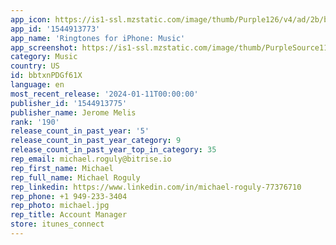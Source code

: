 ```yaml
---
app_icon: https://is1-ssl.mzstatic.com/image/thumb/Purple126/v4/ad/2b/b4/ad2bb471-6dd5-927f-d571-18b8b5e912a4/AppIcon-0-0-1x_U007emarketing-0-7-0-sRGB-85-220.png/1024x1024bb.png
app_id: '1544913773'
app_name: 'Ringtones for iPhone: Music'
app_screenshot: https://is1-ssl.mzstatic.com/image/thumb/PurpleSource116/v4/58/69/eb/5869eb23-c806-4a68-e581-d6e4b647714d/2cc2d02a-0135-4a72-a526-d99774b0952b_1._6.5_en_2024.jpg/1242x2688bb.png
category: Music
country: US
id: bbtxnPDGf61X
language: en
most_recent_release: '2024-01-11T00:00:00'
publisher_id: '1544913775'
publisher_name: Jerome Melis
rank: '190'
release_count_in_past_year: '5'
release_count_in_past_year_category: 9
release_count_in_past_year_top_in_category: 35
rep_email: michael.roguly@bitrise.io
rep_first_name: Michael
rep_full_name: Michael Roguly
rep_linkedin: https://www.linkedin.com/in/michael-roguly-77376710
rep_phone: +1 949-233-3404
rep_photo: michael.jpg
rep_title: Account Manager
store: itunes_connect
---
```


